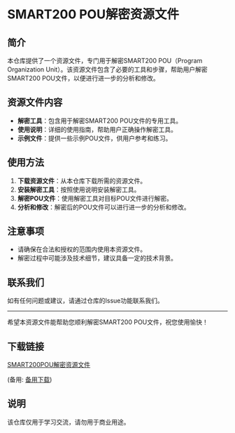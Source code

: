 # SMART200 POU解密资源文件

## 简介
本仓库提供了一个资源文件，专门用于解密SMART200 POU（Program Organization Unit）。该资源文件包含了必要的工具和步骤，帮助用户解密SMART200 POU文件，以便进行进一步的分析和修改。

## 资源文件内容
- **解密工具**：包含用于解密SMART200 POU文件的专用工具。
- **使用说明**：详细的使用指南，帮助用户正确操作解密工具。
- **示例文件**：提供一些示例POU文件，供用户参考和练习。

## 使用方法
1. **下载资源文件**：从本仓库下载所需的资源文件。
2. **安装解密工具**：按照使用说明安装解密工具。
3. **解密POU文件**：使用解密工具对目标POU文件进行解密。
4. **分析和修改**：解密后的POU文件可以进行进一步的分析和修改。

## 注意事项
- 请确保在合法和授权的范围内使用本资源文件。
- 解密过程中可能涉及技术细节，建议具备一定的技术背景。

## 联系我们
如有任何问题或建议，请通过仓库的Issue功能联系我们。

---

希望本资源文件能帮助您顺利解密SMART200 POU文件，祝您使用愉快！

## 下载链接
[SMART200POU解密资源文件](https://pan.quark.cn/s/fd5f855b2ef7) 

(备用: [备用下载](https://pan.baidu.com/s/14ZTjktoZDt9z576nSNkD3w?pwd=1234))

## 说明

该仓库仅用于学习交流，请勿用于商业用途。
